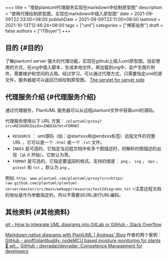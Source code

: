 +++
title = "借助plantuml代理服务实现在markdown中绘制原型图"
description = "使用代理绘制原型图，实现在markdown中插入原型图"
date = 2021-08-09T22:33:00+08:00
publishDate = 2021-08-09T22:11:00+08:00
lastmod = 2021-10-13T12:46:24+08:00
tags = ["uml"]
categories = ["博客站务"]
draft = false
authors = ["iTBoyer"]
+++

## 目的 {#目的}

了解plantuml server 强大的代理功能，实现在github上插入uml原型图。目前使用的方式，在org中插入脚本，生成本地文件，再加载到org中，会产生图片附件，需要维护和空间的占用。经过学习，可以通过代理方式，只需要指定uml的源文件，服务器就可以返回已经绘制原型图。 [The servlet for server side](https://plantuml.com/zh/server#f2965a0e-2e2a-d8e4-7619-b00fed70dc4f)  


## 代理服务介绍 {#代理服务介绍}

通过代理服务，PlantUML 服务器可以从远程plantuml文件中获取uml的源码。  

代理服务使用以下 URL 方案： `/plantuml/proxy?src=RESOURCE&idx=INDEX&fmt=FORMAT`  

-   `RESOURCE` ： uml源码（如：@startxxx和@endxxx标签）远程文件的完整 URL ，它可以是一个 `.html` 或一个 `.txt` 文件。
-   `INDEX` 是可选的，它指定当远程文档中有多个图描述时，将解析的图描述的出现（从 0 开始）。它默认为零。
-   `FORMAT` 是可选的，它指定要返回的格式。支持的值是： `png` ， `svg` ， `eps` ， `pstext` 和 `txt` 。默认为 `png` 。

例如: `http: www.plantuml.com/plantuml/proxy?src=https: raw.github.com/plantuml/plantuml-server/master/src/main/webapp/resource/test2diagrams.txt` >注意远程文档的地址是作为参数指定的，所以不需要对URL进行URL编码。  


## 其他资料 {#其他资料}

[git - How to integrate UML diagrams into GitLab or GitHub - Stack Overflow](https://stackoverflow.com/questions/32203610/how-to-integrate-uml-diagrams-into-gitlab-or-github)  

[Markdown native diagrams with PlantUML &vert; Andreas' Blog](https://blog.anoff.io/2018-07-31-diagrams-with-plantuml) 作者的两个案例： [GitHub - anoff/plantbuddy: nodeMCU based moisture monitoring for plants 🌱 wit...](https://github.com/anoff/plantbuddy#main-features) [GitHub - devradar/devradar: Competence Management for developers](https://github.com/anoff/techradar#design)

